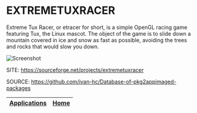 # EXTREMETUXRACER

 Extreme Tux Racer, or etracer for short, is a simple OpenGL
 racing game featuring Tux, the Linux mascot. The object of 
 the game is to slide down a mountain covered in ice and snow
 as fast as possible, avoiding the trees and rocks that would
 slow you down.
 
 ![Screenshot](https://screenshots.debian.net/shrine/screenshot/simage/large-625b32ec91676c9a5237df14d8b15360.png)
 
 SITE: https://sourceforge.net/projects/extremetuxracer

 SOURCE: https://github.com/ivan-hc/Database-of-pkg2appimaged-packages

 | [Applications](https://portable-linux-apps.github.io/apps.html) | [Home](https://portable-linux-apps.github.io)
 | --- | --- |
